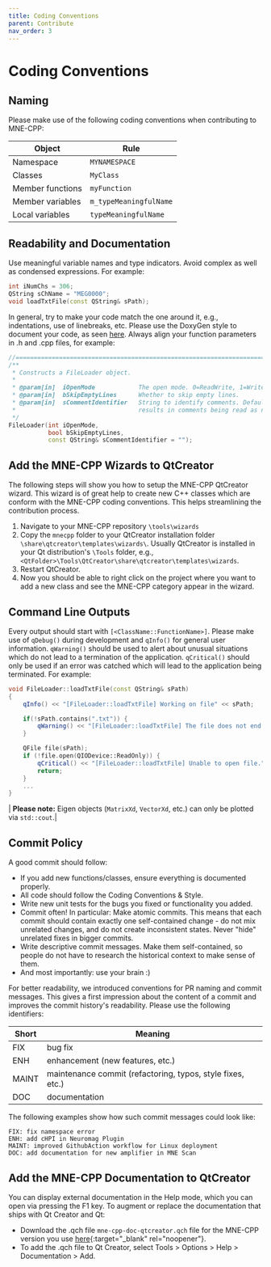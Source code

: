 ```yaml
---
title: Coding Conventions
parent: Contribute
nav_order: 3
---
```

# Coding Conventions

## Naming

Please make use of the following coding conventions when contributing to MNE-CPP:

|Object|Rule|
| --------------- | ------------------- |
|Namespace 	      |`MYNAMESPACE`          |
|Classes 	        |`MyClass`              |
|Member functions |`myFunction`           |
|Member variables |`m_typeMeaningfulName` |
|Local variables 	|`typeMeaningfulName`   |

## Readability and Documentation

Use meaningful variable names and type indicators. Avoid complex as well as condensed expressions. For example:

```cpp
int iNumChs = 306;
QString sChName = "MEG0000";
void loadTxtFile(const QString& sPath);
```

In general, try to make your code match the one around it, e.g., indentations, use of linebreaks, etc. Please use the DoxyGen style to document your code, as seen [here](https://github.com/mne-tools/mne-cpp/blob/master/libraries/connectivity/network/network.h). Always align your function parameters in .h and .cpp files, for example:

```cpp
//=========================================================================================================
/**
 * Constructs a FileLoader object.
 *
 * @param[in]  iOpenMode            The open mode. 0=ReadWrite, 1=WriteOnly, 1=ReadOnly 
 * @param[in]  bSkipEmptyLines      Whether to skip empty lines.
 * @param[in]  sCommentIdentifier   String to identify comments. Default is empty which 
 *                                  results in comments being read as normal lines.
 */
FileLoader(int iOpenMode,
           bool bSkipEmptyLines,
           const QString& sCommentIdentifier = "");
```

## Add the MNE-CPP Wizards to QtCreator

The following steps will show you how to setup the MNE-CPP QtCreator wizard. This wizard is of great help to create new C++ classes which are conform with the MNE-CPP coding conventions. This helps streamlining the contribution process.

 1. Navigate to your MNE-CPP repository `\tools\wizards`
 2. Copy the `mnecpp` folder to your QtCreator installation folder `\share\qtcreator\templates\wizards\`. Usually QtCreator is installed in your Qt distribution's `\Tools` folder, e.g., `<QtFolder>\Tools\QtCreator\share\qtcreator\templates\wizards`.
 3. Restart QtCreator.
 4. Now you should be able to right click on the project where you want to add a new class and see the MNE-CPP category appear in the wizard.

## Command Line Outputs

Every output should start with `[<ClassName::FunctionName>]`. Please make use of `qDebug()` during development and `qInfo()` for general user information. `qWarning()` should be used to alert about unusual situations which do not lead to a termination of the application. `qCritical()` should only be used if an error was catched which will lead to the application being terminated. For example:

```cpp
void FileLoader::loadTxtFile(const QString& sPath)
{
    qInfo() << "[FileLoader::loadTxtFile] Working on file" << sPath;

    if(!sPath.contains(".txt")) {
        qWarning() << "[FileLoader::loadTxtFile] The file does not end with .txt."
    }

    QFile file(sPath);
    if (!file.open(QIODevice::ReadOnly)) {
        qCritical() << "[FileLoader::loadTxtFile] Unable to open file."
        return;
    }
    ...
}
```

| **Please note:** Eigen objects (`MatrixXd`, `VectorXd`, etc.) can only be plotted via `std::cout`.|

## Commit Policy

A good commit should follow: 

 * If you add new functions/classes, ensure everything is documented properly.
 * All code should follow the Coding Conventions & Style.
 * Write new unit tests for the bugs you fixed or functionality you added.
 * Commit often! In particular: Make atomic commits. This means that each commit should contain exactly one self-contained change - do not mix unrelated changes, and do not create inconsistent states. Never "hide" unrelated fixes in bigger commits.
 * Write descriptive commit messages. Make them self-contained, so people do not have to research the historical context to make sense of them.
 * And most importantly: use your brain :)

For better readability, we introduced conventions for PR naming and commit messages. This gives a first impression about the content of a commit and improves the commit history's readability. Please use the following identifiers:

| Short | Meaning                                       |
|-------|-----------------------------------------------|
| FIX   | bug fix                                       |
| ENH   | enhancement (new features, etc.)              |
| MAINT | maintenance commit (refactoring, typos, style fixes, etc.) |
| DOC   | documentation                                 |

The following examples show how such commit messages could look like:
```
FIX: fix namespace error 
ENH: add cHPI in Neuromag Plugin
MAINT: improved GithubAction workflow for Linux deployment
DOC: add documentation for new amplifier in MNE Scan
```

## Add the MNE-CPP Documentation to QtCreator

You can display external documentation in the Help mode, which you can open via pressing the F1 key. To augment or replace the documentation that ships with Qt Creator and Qt:

 * Download the .qch file `mne-cpp-doc-qtcreator.qch` file for the MNE-CPP version you use [here](https://github.com/mne-tools/mne-cpp/releases){:target="_blank" rel="noopener"}.
 * To add the .qch file to Qt Creator, select Tools > Options > Help > Documentation > Add.
